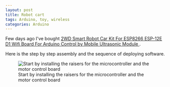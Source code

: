 ```yaml
---
layout: post
title: Robot cart
tags: Arduino, toy, wireless
categories: Arduino
---
```


Few days ago I've bought <a href="https://www.aliexpress.com/item/3256802871526756.html">2WD Smart Robot Car Kit For ESP8266 ESP-12E D1 Wifi Board For Arduino Control by Mobile Ultrasonic Module </a>.

Here is the step by step assembly and the sequence of deploying software.
<!--more-->
<figure>
    <img src="{{'/static/robot/IMG_1069.JPG' | prepend: site.baseurl }}" 
    alt='Start by installing the raisers for the microcontroller and the motor control board' />
    <figcaption>Start by installing the raisers for the microcontroller and the motor control board</figcaption>
</figure>

